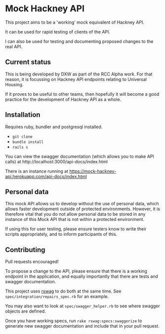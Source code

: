 # Mock Hackney API

This project aims to be a 'working' mock equivalent of Hackney API.

It can be used for rapid testing of clients of the API.

I can also be used for testing and documenting proposed changes to the real API.

## Current status

This is being developed by DXW as part of the RCC Alpha work. For that reason,
it is focussing on Hackney API endpoints relating to Universal Housing.

If it proves to be useful to other teams, then hopefully it will become a good
practice for the development of Hackney API as a whole.

## Installation

Requires ruby, bundler and postgresql installed.

- `git clone`
- `bundle install`
- `rails s`

You can view the swagger documentation (which allows you to make API calls) at
http://localhost:3000/api-docs/index.html

There is an instance running at https://mock-hackney-api.herokuapp.com/api-docs/index.html

## Personal data

This mock API allows us to develop without the use of personal data, which
allows faster development outside of protected environments.
However, it is therefore vital that you do not allow personal data to be stored
in any instance of this Mock API that is not within a protected environment.

If using this for user testing, please ensure testers know to write their
scripts appropriately, and to inform participants of this.

## Contributing

Pull requests encouraged!

To propose a change to the API, please ensure that there is a working endpoint
in the application, and equally importantly that there are tests and swagger
documentation.

This project uses [rswag](https://github.com/domaindrivendev/rswag) to do both
at the same time. See `spec/integration/repairs_spec.rb` for an example.

You may also want to look at `spec/swagger_helper.rb` to see where swagger
objects are defined.

Once you have working specs, run `rake rswag:specs:swaggerize` to generate new
swagger documentation and include that in your pull request.
